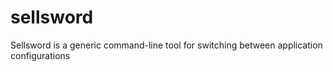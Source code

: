 # sellsword
Sellsword is a generic command-line tool for switching between application configurations
